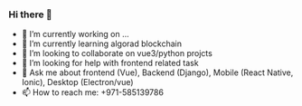 ### Hi there 👋

- 🔭 I’m currently working on ...
- 🌱 I’m currently learning algorad blockchain
- 👯 I’m looking to collaborate on vue3/python projcts 
- 🤔 I’m looking for help with frontend related task
- 💬 Ask me about frontend (Vue), Backend (Django), Mobile (React Native, Ionic), Desktop (Electron/vue)
- 📫 How to reach me: +971-585139786


